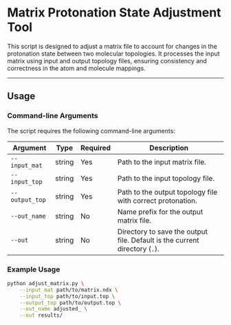 # Matrix Protonation State Adjustment Tool

This script is designed to adjust a matrix file to account for changes in the protonation state between two molecular topologies. It processes the input matrix using input and output topology files, ensuring consistency and correctness in the atom and molecule mappings.

---

## Usage

### Command-line Arguments
The script requires the following command-line arguments:

| Argument       | Type   | Required | Description                                                                                 |
|----------------|--------|----------|---------------------------------------------------------------------------------------------|
| `--input_mat`  | string | Yes      | Path to the input matrix file.                                                             |
| `--input_top`  | string | Yes      | Path to the input topology file.                                                           |
| `--output_top` | string | Yes      | Path to the output topology file with correct protonation.                                 |
| `--out_name`   | string | No       | Name prefix for the output matrix file.                                                    |
| `--out`        | string | No       | Directory to save the output file. Default is the current directory (`.`).                 |

### Example Usage
```bash
python adjust_matrix.py \
    --input_mat path/to/matrix.ndx \
    --input_top path/to/input.top \
    --output_top path/to/output.top \
    --out_name adjusted_ \
    --out results/
```
